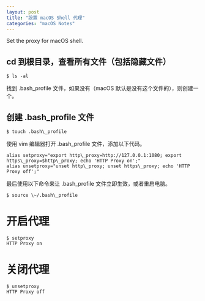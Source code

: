 ```yaml
---
layout: post
title: "設置 macOS Shell 代理"
categories: "macOS Notes"
---
```

Set the proxy for macOS shell.

## cd 到根目录，查看所有文件（包括隐藏文件）

	$ ls -al

找到 .bash\_profile 文件，如果没有（macOS 默认是没有这个文件的），则创建一个。

## 创建 .bash\_profile 文件

	$ touch .bash\_profile

使用 vim 编辑器打开 .bash\_profile 文件，添加以下代码。

	alias setproxy="export http\_proxy=http://127.0.0.1:1080; export https\_proxy=$http\_proxy; echo 'HTTP Proxy on';"
	alias unsetproxy="unset http\_proxy; unset https\_proxy; echo 'HTTP Proxy off';"

最后使用以下命令来让 .bash\_profile 文件立即生效，或者重启电脑。

	$ source \~/.bash\_profile

# 开启代理

	$ setproxy    
	HTTP Proxy on

# 关闭代理

	$ unsetproxy  
	HTTP Proxy off